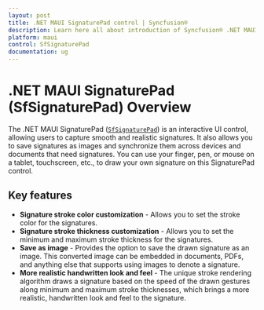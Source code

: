 ```yaml
---
layout: post
title: .NET MAUI SignaturePad control | Syncfusion®
description: Learn here all about introduction of Syncfusion® .NET MAUI SignaturePad (SfSignaturePad) widget, its features, and more.
platform: maui
control: SfSignaturePad
documentation: ug
---
```


# .NET MAUI SignaturePad (SfSignaturePad) Overview

The .NET MAUI SignaturePad ([`SfSignaturePad`](https://www.syncfusion.com/maui-controls/maui-signaturepad)) is an interactive UI control, allowing users to capture smooth and realistic signatures. It also allows you to save signatures as images and synchronize them across devices and documents that need signatures. You can use your finger, pen, or mouse on a tablet, touchscreen, etc., to draw your own signature on this SignaturePad control.

## Key features

* **Signature stroke color customization** - Allows you to set the stroke color for the signatures.
* **Signature stroke thickness customization** - Allows you to set the minimum and maximum stroke thickness for the signatures.
* **Save as image** - Provides the option to save the drawn signature as an image. This converted image can be embedded in documents, PDFs, and anything else that supports using images to denote a signature. 
* **More realistic handwritten look and feel** - The unique stroke rendering algorithm draws a signature based on the speed of the drawn gestures along minimum and maximum stroke thicknesses, which brings a more realistic, handwritten look and feel to the signature.

